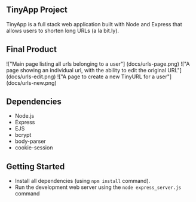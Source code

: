 ## TinyApp Project

TinyApp is a full stack web application built with Node and Express that allows users to shorten long URLs (a la bit.ly).

## Final Product

!["Main page listing all urls belonging to a user"] (docs/urls-page.png)
!["A page showing an individual url, with the ability to edit the original URL"] (docs/urls-edit.png)
!["A page to create a new TinyURL for a user"] (docs/urls-new.png)

## Dependencies

- Node.js
- Express
- EJS
- bcrypt
- body-parser
- cookie-session

## Getting Started

- Install all dependencies  (using `npm install` command).
- Run the development web server using the `node express_server.js` command
